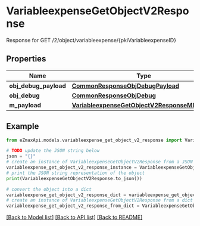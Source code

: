# VariableexpenseGetObjectV2Response

Response for GET /2/object/variableexpense/{pkiVariableexpenseID}

## Properties

Name | Type | Description | Notes
------------ | ------------- | ------------- | -------------
**obj_debug_payload** | [**CommonResponseObjDebugPayload**](CommonResponseObjDebugPayload.md) |  | 
**obj_debug** | [**CommonResponseObjDebug**](CommonResponseObjDebug.md) |  | [optional] 
**m_payload** | [**VariableexpenseGetObjectV2ResponseMPayload**](VariableexpenseGetObjectV2ResponseMPayload.md) |  | 

## Example

```python
from eZmaxApi.models.variableexpense_get_object_v2_response import VariableexpenseGetObjectV2Response

# TODO update the JSON string below
json = "{}"
# create an instance of VariableexpenseGetObjectV2Response from a JSON string
variableexpense_get_object_v2_response_instance = VariableexpenseGetObjectV2Response.from_json(json)
# print the JSON string representation of the object
print(VariableexpenseGetObjectV2Response.to_json())

# convert the object into a dict
variableexpense_get_object_v2_response_dict = variableexpense_get_object_v2_response_instance.to_dict()
# create an instance of VariableexpenseGetObjectV2Response from a dict
variableexpense_get_object_v2_response_from_dict = VariableexpenseGetObjectV2Response.from_dict(variableexpense_get_object_v2_response_dict)
```
[[Back to Model list]](../README.md#documentation-for-models) [[Back to API list]](../README.md#documentation-for-api-endpoints) [[Back to README]](../README.md)


